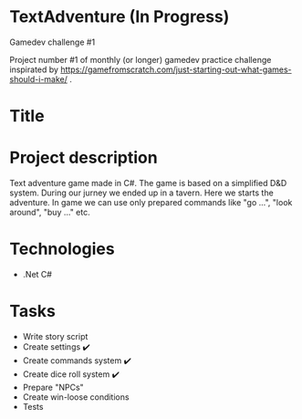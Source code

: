 # TextAdventure (In Progress)
 Gamedev challenge #1

Project number #1 of monthly (or longer) gamedev practice challenge inspirated by https://gamefromscratch.com/just-starting-out-what-games-should-i-make/ .

# Title


# Project description
Text adventure game made in C#. The game is based on a simplified D&D system. During our jurney we ended up in a tavern. Here we starts the adventure. In game we can use only prepared commands like "go ...", "look around", "buy ..." etc.

# Technologies
 - .Net C#

# Tasks
 - Write story script
 - Create settings :heavy_check_mark:
 - Create commands system :heavy_check_mark:
 - Create dice roll system :heavy_check_mark:
 - Prepare "NPCs"
 - Create win-loose conditions
 - Tests

